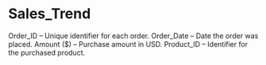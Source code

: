 # Sales_Trend
Order_ID – Unique identifier for each order.  Order_Date – Date the order was placed.  Amount ($) – Purchase amount in USD.  Product_ID – Identifier for the purchased product.
